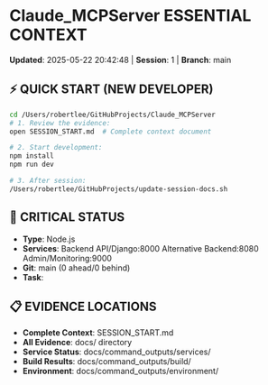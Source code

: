 # Claude_MCPServer ESSENTIAL CONTEXT

**Updated**: 2025-05-22 20:42:48 | **Session**: 1 | **Branch**: main

## ⚡ QUICK START (NEW DEVELOPER)

```bash
cd /Users/robertlee/GitHubProjects/Claude_MCPServer
# 1. Review the evidence:
open SESSION_START.md  # Complete context document

# 2. Start development:
npm install
npm run dev

# 3. After session:
/Users/robertlee/GitHubProjects/update-session-docs.sh
```

## 🚨 CRITICAL STATUS
- **Type**: Node.js
- **Services**:  Backend API/Django:8000 Alternative Backend:8080 Admin/Monitoring:9000
- **Git**: main (0 ahead/0 behind)
- **Task**: 

## 📋 EVIDENCE LOCATIONS
- **Complete Context**: SESSION_START.md
- **All Evidence**: docs/ directory
- **Service Status**: docs/command_outputs/services/
- **Build Results**: docs/command_outputs/build/
- **Environment**: docs/command_outputs/environment/

